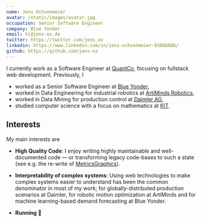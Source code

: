 ```yaml
---
name: Jens Ochsenmeier
avatar: /static/images/avatar.jpg
occupation: Senior Software Engineer
company: Blue Yonder
email: hi@jens-ox.de
twitter: https://twitter.com/jens_ox
linkedin: https://www.linkedin.com/in/jens-ochsenmeier-0388b68b/
github: https://github.com/jens-ox
---
```


I currently work as a Software Engineer at [QuantCo](https://quantco.com), focusing on fullstack web development. Previously, I

- worked as a Senior Software Engineer at [Blue Yonder](https://blueyonder.com/),
- worked in Data Engineering for industrial robotics at [ArtiMinds Robotics](https://www.artiminds.com/),
- worked in Data Mining for production control at [Daimler AG](https://www.daimler.com/),
- studied computer science with a focus on mathematics at [KIT](https://www.kit.edu/).

## Interests

My main interests are

- **High Quality Code**: I enjoy writing highly maintainable and well-documented code — or transforming legacy code-bases to such a state (see e.g. the re-write of [MetricsGraphics](https://github.com/metricsgraphics/metrics-graphics)).

- **Interpretability of complex systems**: Using web technologies to make complex systems easier to understand has been the common denominator in most of my work; for globally-distributed production scenarios at Daimler, for robotic motion optimization at ArtiMinds and for machine learning-based demand forecasting at Blue Yonder.

- **Running** 🏃

